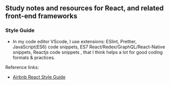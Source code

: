 ## Study notes and resources for React, and related front-end frameworks

### Style Guide

 * In my code editor VScode, I use extensions: ESlint, Prettier, JavaScript(ES6) code snippets, ES7 React/Redex/GraphQL/React-Native snippets, Reactjs code snippets , that I think helps a lot for good coding formats & practices. 

Reference links:

 * [Airbnb React Style Guide](https://github.com/lin-123/javascript/tree/master/react) 
